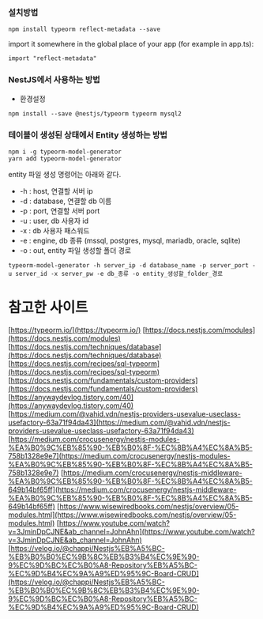 ### 설치방법

```
npm install typeorm reflect-metadata --save
```

import it somewhere in the global place of your app (for example in app.ts):

```
import "reflect-metadata"
```

### NestJS에서 사용하는 방법

- 환경설정

```
npm install --save @nestjs/typeorm typeorm mysql2
```

### 테이블이 생성된 상태에서 Entity 생성하는 방법

```
npm i -g typeorm-model-generator
yarn add typeorm-model-generator
```

entity 파일 생성 명령어는 아래와 같다.

- -h : host, 연결할 서버 ip
- -d : database, 연결할 db 이름
- -p : port, 연결할 서버 port
- -u : user, db 사용자 id
- -x : db 사용자 패스워드
- -e : engine, db 종류 (mssql, postgres, mysql, mariadb, oracle, sqlite)
- -o : out, entity 파일 생성할 폴더 경로

```
typeorm-model-generator -h server_ip -d database_name -p server_port -u server_id -x server_pw -e db_종류 -o entity_생성할_folder_경로
```

# 참고한 사이트

[https://typeorm.io/](https://typeorm.io/)
[https://docs.nestjs.com/modules](https://docs.nestjs.com/modules)
[https://docs.nestjs.com/techniques/database](https://docs.nestjs.com/techniques/database)
[https://docs.nestjs.com/recipes/sql-typeorm](https://docs.nestjs.com/recipes/sql-typeorm)
[https://docs.nestjs.com/fundamentals/custom-providers](https://docs.nestjs.com/fundamentals/custom-providers)
[https://anywaydevlog.tistory.com/40](https://anywaydevlog.tistory.com/40)
[https://medium.com/@vahid.vdn/nestjs-providers-usevalue-useclass-usefactory-63a71f94da43](https://medium.com/@vahid.vdn/nestjs-providers-usevalue-useclass-usefactory-63a71f94da43)
[https://medium.com/crocusenergy/nestjs-modules-%EA%B0%9C%EB%85%90-%EB%B0%8F-%EC%8B%A4%EC%8A%B5-758b1328e9e7](https://medium.com/crocusenergy/nestjs-modules-%EA%B0%9C%EB%85%90-%EB%B0%8F-%EC%8B%A4%EC%8A%B5-758b1328e9e7)
[https://medium.com/crocusenergy/nestjs-middleware-%EA%B0%9C%EB%85%90-%EB%B0%8F-%EC%8B%A4%EC%8A%B5-649b14bf65ff](https://medium.com/crocusenergy/nestjs-middleware-%EA%B0%9C%EB%85%90-%EB%B0%8F-%EC%8B%A4%EC%8A%B5-649b14bf65ff)
[https://www.wisewiredbooks.com/nestjs/overview/05-modules.html](https://www.wisewiredbooks.com/nestjs/overview/05-modules.html)
[https://www.youtube.com/watch?v=3JminDpCJNE&ab_channel=JohnAhn](https://www.youtube.com/watch?v=3JminDpCJNE&ab_channel=JohnAhn)
[https://velog.io/@chappi/Nestjs%EB%A5%BC-%EB%B0%B0%EC%9B%8C%EB%B3%B4%EC%9E%90-9%EC%9D%BC%EC%B0%A8-Repository%EB%A5%BC-%EC%9D%B4%EC%9A%A9%ED%95%9C-Board-CRUD](https://velog.io/@chappi/Nestjs%EB%A5%BC-%EB%B0%B0%EC%9B%8C%EB%B3%B4%EC%9E%90-9%EC%9D%BC%EC%B0%A8-Repository%EB%A5%BC-%EC%9D%B4%EC%9A%A9%ED%95%9C-Board-CRUD)
